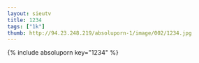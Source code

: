 ```yaml
--- 
layout: sieutv
title: 1234
tags: ["1k"]
thumb: http://94.23.248.219/absoluporn-1/image/002/1234.jpg
---
```

{% include absoluporn key="1234" %} 
